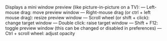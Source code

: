 Displays a mini window preview (like picture-in-picture on a TV):
— Left-mouse drag: move preview window
— Right-mouse drag (or ctrl + left mouse drag): resize preview window
— Scroll wheel (or shift + click): change target window
— Double click: raise target window
— Shift + F12: toggle preview window (this can be changed or disabled in preferences)
— Ctrl + scroll wheel: adjust opacity


